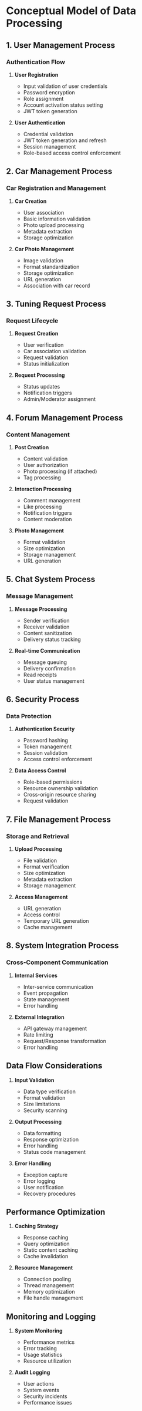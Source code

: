 # Conceptual Model of Data Processing

## 1. User Management Process
### Authentication Flow
1. **User Registration**
   - Input validation of user credentials
   - Password encryption
   - Role assignment
   - Account activation status setting
   - JWT token generation

2. **User Authentication**
   - Credential validation
   - JWT token generation and refresh
   - Session management
   - Role-based access control enforcement

## 2. Car Management Process
### Car Registration and Management
1. **Car Creation**
   - User association
   - Basic information validation
   - Photo upload processing
   - Metadata extraction
   - Storage optimization

2. **Car Photo Management**
   - Image validation
   - Format standardization
   - Storage optimization
   - URL generation
   - Association with car record

## 3. Tuning Request Process
### Request Lifecycle
1. **Request Creation**
   - User verification
   - Car association validation
   - Request validation
   - Status initialization

2. **Request Processing**
   - Status updates
   - Notification triggers
   - Admin/Moderator assignment

## 4. Forum Management Process
### Content Management
1. **Post Creation**
   - Content validation
   - User authorization
   - Photo processing (if attached)
   - Tag processing

2. **Interaction Processing**
   - Comment management
   - Like processing
   - Notification triggers
   - Content moderation

3. **Photo Management**
   - Format validation
   - Size optimization
   - Storage management
   - URL generation

## 5. Chat System Process
### Message Management
1. **Message Processing**
   - Sender verification
   - Receiver validation
   - Content sanitization
   - Delivery status tracking

2. **Real-time Communication**
   - Message queuing
   - Delivery confirmation
   - Read receipts
   - User status management

## 6. Security Process
### Data Protection
1. **Authentication Security**
   - Password hashing
   - Token management
   - Session validation
   - Access control enforcement

2. **Data Access Control**
   - Role-based permissions
   - Resource ownership validation
   - Cross-origin resource sharing
   - Request validation

## 7. File Management Process
### Storage and Retrieval
1. **Upload Processing**
   - File validation
   - Format verification
   - Size optimization
   - Metadata extraction
   - Storage management

2. **Access Management**
   - URL generation
   - Access control
   - Temporary URL generation
   - Cache management

## 8. System Integration Process
### Cross-Component Communication
1. **Internal Services**
   - Inter-service communication
   - Event propagation
   - State management
   - Error handling

2. **External Integration**
   - API gateway management
   - Rate limiting
   - Request/Response transformation
   - Error handling

## Data Flow Considerations
1. **Input Validation**
   - Data type verification
   - Format validation
   - Size limitations
   - Security scanning

2. **Output Processing**
   - Data formatting
   - Response optimization
   - Error handling
   - Status code management

3. **Error Handling**
   - Exception capture
   - Error logging
   - User notification
   - Recovery procedures

## Performance Optimization
1. **Caching Strategy**
   - Response caching
   - Query optimization
   - Static content caching
   - Cache invalidation

2. **Resource Management**
   - Connection pooling
   - Thread management
   - Memory optimization
   - File handle management

## Monitoring and Logging
1. **System Monitoring**
   - Performance metrics
   - Error tracking
   - Usage statistics
   - Resource utilization

2. **Audit Logging**
   - User actions
   - System events
   - Security incidents
   - Performance issues
